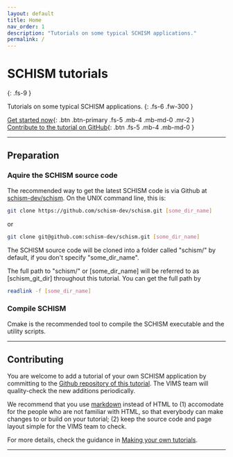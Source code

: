 ```yaml
---
layout: default
title: Home
nav_order: 1
description: "Tutorials on some typical SCHISM applications."
permalink: /
---
```


# SCHISM tutorials
{: .fs-9 }

Tutorials on some typical SCHISM applications.
{: .fs-6 .fw-300 }

[Get started now](#preparation){: .btn .btn-primary .fs-5 .mb-4 .mb-md-0 .mr-2 } [Contribute to the tutorial on GitHub](https://github.com/feiye-vims/schism-tut){: .btn .fs-5 .mb-4 .mb-md-0 }

---

## Preparation

### Aquire the SCHISM source code

The recommended way to get the latest SCHISM code is via Github at [schism-dev/schism](https://github.com/schism-dev/schism).
On the UNIX command line, this is:
```bash
git clone https://github.com/schism-dev/schism.git [some_dir_name]
```
or
```bash
git clone git@github.com:schism-dev/schism.git [some_dir_name]
```
The SCHISM source code will be cloned into a folder called "schism/" by default, if you don't specify "some_dir_name".

The full path to "schism/" or [some_dir_name] will be referred to as [schism_git_dir] throughout this tutorial.
You can get the full path by
```bash
readlink -f [some_dir_name]
```

### Compile SCHISM
Cmake is the recommended tool to compile the SCHISM executable and the utility scripts.

---

## Contributing

You are welcome to add a tutorial of your own SCHISM application by committing to the [Github repository of this tutorial](https://github.com/feiye-vims/schism-tut).
The VIMS team will quality-check the new additions periodically.

We recommend that you use [markdown](https://www.markdownguide.org/cheat-sheet/) instead of HTML to
(1) accomodate for the people who are not familiar with HTML, so that everybody can make changes to or build on your tutorial;
(2) keep the source code and page layout simple for the VIMS team to check.

For more details, check the guidance in [Making your own tutorials](docs/making-your-own-tutorials).

---

